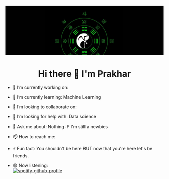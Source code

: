 ![LuKe](https://github.com/prakhar-luke/prakhar-luke/blob/cfbdbd7ddb6232ab9efd1823283b49b961ff6477/Lu1ke.jpg)
<h1 align="center">Hi there 👋 I'm Prakhar</h1>
<p>  
  
- 🔭 I’m currently working on: <!-- insert script to automatically uptade current working rep on github -->  
  
- 🌱 I’m currently learning: Machine Learning  
  
- 👯 I’m looking to collaborate on:  
  
- 🤔 I’m looking for help with: Data science  
  
- 💬 Ask me about: Nothing :P I'm still a newbies  
   
- 📫 How to reach me: <!-- prakhar.luke@gmail.com -->  
  
- ⚡ Fun fact: You shouldn't be here BUT now that you're here let's be friends.  
  
- 😄 Now listening:  
[![spotify-github-profile](https://spotify-github-profile.vercel.app/api/view?uid=milk3vvnhxud78ca2buarvkpx&cover_image=true&theme=default)](https://github.com/kittinan/spotify-github-profile)
</p>
